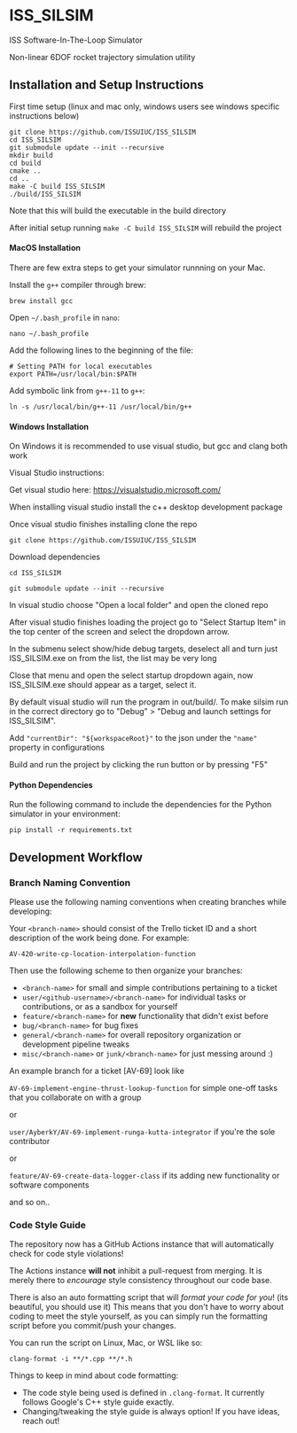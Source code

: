 # ISS_SILSIM

ISS Software-In-The-Loop Simulator

Non-linear 6DOF rocket trajectory simulation utility


## Installation and Setup Instructions

First time setup (linux and mac only, windows users see windows specific instructions below)

```
git clone https://github.com/ISSUIUC/ISS_SILSIM
cd ISS_SILSIM
git submodule update --init --recursive
mkdir build
cd build
cmake ..
cd ..
make -C build ISS_SILSIM
./build/ISS_SILSIM
```

Note that this will build the executable in the build directory

After initial setup running
`make -C build ISS_SILSIM`
will rebuild the project

#### MacOS Installation

There are few extra steps to get your simulator runnning on your Mac.

Install the `g++` compiler through brew:

```
brew install gcc
```

Open `~/.bash_profile` in `nano`:

```
nano ~/.bash_profile
```

Add the following lines to the beginning of the file:

```
# Setting PATH for local executables
export PATH=/usr/local/bin:$PATH
```

Add symbolic link from `g++-11` to `g++`:

```
ln -s /usr/local/bin/g++-11 /usr/local/bin/g++
```
#### Windows Installation

On Windows it is recommended to use visual studio, but gcc and clang both work

Visual Studio instructions:

Get visual studio here: https://visualstudio.microsoft.com/

When installing visual studio install the c++ desktop development package

Once visual studio finishes installing clone the repo

`git clone https://github.com/ISSUIUC/ISS_SILSIM`

Download dependencies

`cd ISS_SILSIM`

`git submodule update --init --recursive`

In visual studio choose "Open a local folder" and open the cloned repo

After visual studio finishes loading the project go to "Select Startup Item" in the top center of the screen and select the dropdown arrow.

In the submenu select show/hide debug targets, deselect all and turn just ISS_SILSIM.exe on from the list, the list may be very long

Close that menu and open the select startup dropdown again, now ISS_SILSIM.exe should appear as a target, select it.

By default visual studio will run the program in out/build/<build-type>. To make silsim run in the correct directory go to "Debug" > "Debug and launch settings for ISS_SILSIM".

Add `"currentDir": "${workspaceRoot}"` to the json under the `"name"` property in configurations

Build and run the project by clicking the run button or by pressing "F5"

#### Python Dependencies

Run the following command to include the dependencies for the Python simulator in your environment:

```
pip install -r requirements.txt
```


## Development Workflow

### Branch Naming Convention
Please use the following naming conventions when creating branches while developing:

Your `<branch-name>` should consist of the Trello ticket ID and a short description of the work being done. For example:

`AV-420-write-cp-location-interpolation-function`

Then use the following scheme to then organize your branches:

- `<branch-name>` for small and simple contributions pertaining to a ticket
- `user/<github-username>/<branch-name>` for individual tasks or contributions, or as a sandbox for yourself
- `feature/<branch-name>` for **new** functionality that didn't exist before
- `bug/<branch-name>` for bug fixes
- `general/<branch-name>` for overall repository organization or development pipeline tweaks
- `misc/<branch-name>` or `junk/<branch-name>` for just messing around :)


An example branch for a ticket [AV-69] look like

`AV-69-implement-engine-thrust-lookup-function` for simple one-off tasks that you collaborate on with a group

or

`user/AyberkY/AV-69-implement-runga-kutta-integrator` if you're the sole contributor

or

`feature/AV-69-create-data-logger-class` if its adding new functionality or software components

and so on..

### Code Style Guide
The repository now has a GitHub Actions instance that will automatically check for code style violations!

The Actions instance **will not** inhibit a pull-request from merging. It is merely there to _encourage_ style consistency throughout our code base.

There is also an auto formatting script that will _format your code for you_! (its beautiful, you should use it) This means that you don't have to worry about coding to meet the style yourself, as you can simply run the formatting script before you commit/push your changes.

You can run the script on Linux, Mac, or WSL like so:
```
clang-format -i **/*.cpp **/*.h
```

Things to keep in mind about code formatting:
- The code style being used is defined in `.clang-format`. It currently follows Google's C++ style guide exactly.
- Changing/tweaking the style guide is always option! If you have ideas, reach out!

